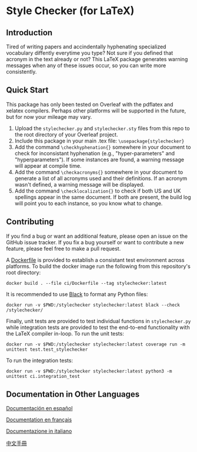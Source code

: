 # Style Checker (for LaTeX)

## Introduction
Tired of writing papers and accindentally hyphenating specialized vocabulary diffently everytime you type?  Not sure if you defined that acronym in the text already or not?  This LaTeX package generates warning messages when any of these issues occur, so you can write more consistently.

## Quick Start
This package has only been tested on Overleaf with the pdflatex and xelatex compilers.  Perhaps other platforms will be supported in the future, but for now your mileage may vary.

1. Upload the ```stylechecker.py``` and ```stylechecker.sty``` files from this repo to the root directory of your Overleaf project.
2. Include this package in your main .tex file: ```\usepackage{stylechecker}```
3. Add the command ```\checkhyphenation{}``` somewhere in your document to check for inconsistant hyphenation (e.g., "hyper-parameters" and "hyperparameters").  If some instances are found, a warning message will appear at compile time.
4. Add the command ```\checkacronyms{}``` somewhere in your document to generate a list of all acronyms used and their definitions.  If an acronym wasn't defined, a warning message will be displayed.
5. Add the command ```\checklocalization{}``` to check if both US and UK spellings appear in the same document.  If both are present, the build log will point you to each instance, so you know what to change.


## Contributing
If you find a bug or want an additional feature, please open an issue on the GitHub issue tracker.  If you fix a bug yourself or want to contribute a new feature, please feel free to make a pull request.

A [Dockerfile](https://docs.docker.com/get-docker/) is provided to establish a consistant test environment across platforms. To build the docker image run the following from this repository's root directory:

```
docker build . --file ci/Dockerfile --tag stylechecker:latest
```

It is recommended to use [Black](https://github.com/psf/black) to format any Python files:

```
docker run -v $PWD:/stylechecker stylechecker:latest black --check /stylechecker/
```

Finally, unit tests are provided to test individual functions in ```stylechecker.py``` while integration tests are provided to test the end-to-end functionality with the LaTeX compiler in-loop.  To run the unit tests:

```
docker run -v $PWD:/stylechecker stylechecker:latest coverage run -m unittest test.test_stylechecker
```

To run the integration tests:

```
docker run -v $PWD:/stylechecker stylechecker:latest python3 -m unittest ci.integration_test
```

## Documentation in Other Languages
[Documentación en español](doc/L%C3%89AME.md)

[Documentation en français](doc/LISEZ-MOI.md)

[Documentazione in italiano](doc/LEGGIMI.md)

[中文手冊](doc/%E8%AE%80%E6%88%91%E6%AA%94%E6%A1%88.md)